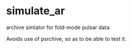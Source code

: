 # simulate_ar
archive simlator for fold-mode pulsar data.

Avoids use of psrchive, so as to be able to test it.
